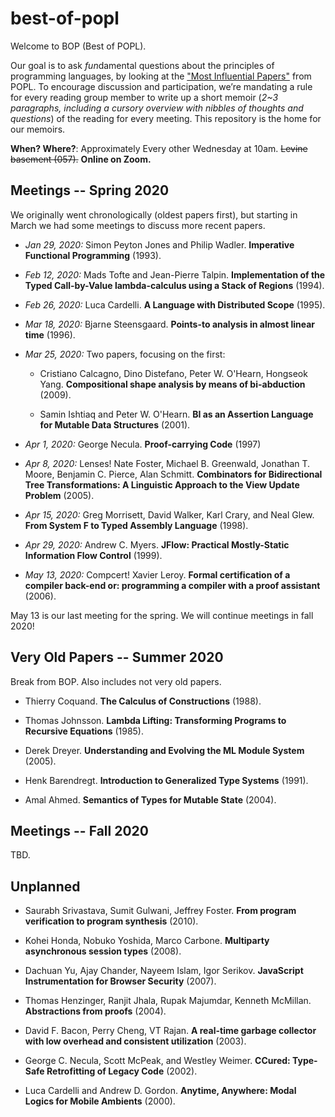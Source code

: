 # best-of-popl

Welcome to BOP (Best of POPL).

Our goal is to ask *fun*damental questions about the principles of programming languages, by looking at the ["Most Influential Papers"](https://www.sigplan.org/Awards/POPL/) from POPL. To encourage discussion and participation, we’re mandating a rule for every reading group member to write up a short memoir (*2~3 paragraphs, including a cursory overview with nibbles of thoughts and questions*) of the reading for every meeting. This repository is the home for our memoirs.

**When? Where?**: Approximately Every other Wednesday at 10am. ~~Levine basement (057).~~ **Online on Zoom.**

## Meetings -- Spring 2020

We originally went chronologically (oldest papers first), but starting in March we had some meetings to discuss more recent papers. 

- *Jan 29, 2020:* Simon Peyton Jones and Philip Wadler. **Imperative Functional Programming** (1993).

- *Feb 12, 2020:* Mads Tofte and Jean-Pierre Talpin. **Implementation of the Typed Call-by-Value lambda-calculus using a Stack of Regions** (1994).

- *Feb 26, 2020:* Luca Cardelli. **A Language with Distributed Scope** (1995).

- *Mar 18, 2020:* Bjarne Steensgaard. **Points-to analysis in almost linear time** (1996).

- *Mar 25, 2020:* Two papers, focusing on the first:

  - Cristiano Calcagno, Dino Distefano, Peter W. O'Hearn, Hongseok Yang. **Compositional shape analysis by means of bi-abduction** (2009).

  - Samin Ishtiaq and Peter W. O'Hearn. **BI as an Assertion Language for Mutable Data Structures** (2001).

- *Apr 1, 2020:* George Necula. **Proof-carrying Code** (1997)

- *Apr 8, 2020:* Lenses! Nate Foster, Michael B. Greenwald, Jonathan T. Moore, Benjamin C. Pierce, Alan Schmitt. **Combinators for Bidirectional Tree Transformations: A Linguistic Approach to the View Update Problem** (2005).

- *Apr 15, 2020:* Greg Morrisett, David Walker, Karl Crary, and Neal Glew. **From System F to Typed Assembly Language** (1998).

- *Apr 29, 2020:* Andrew C. Myers. **JFlow: Practical Mostly-Static Information Flow Control** (1999).

- *May 13, 2020:* Compcert! Xavier Leroy. **Formal certification of a compiler back-end or: programming a compiler with a proof assistant** (2006).

May 13 is our last meeting for the spring. We will continue meetings in fall 2020!

## Very Old Papers -- Summer 2020

Break from BOP. Also includes not very old papers.

- Thierry Coquand. **The Calculus of Constructions** (1988).

- Thomas Johnsson. **Lambda Lifting: Transforming Programs to Recursive Equations** (1985).

- Derek Dreyer. **Understanding and Evolving the ML Module System** (2005).

- Henk Barendregt. **Introduction to Generalized Type Systems** (1991).

- Amal Ahmed. **Semantics of Types for Mutable State** (2004).

## Meetings -- Fall 2020

TBD.

## Unplanned

- Saurabh Srivastava, Sumit Gulwani, Jeffrey Foster. **From program verification to program synthesis** (2010).

- Kohei Honda, Nobuko Yoshida, Marco Carbone. **Multiparty asynchronous session types** (2008).

- Dachuan Yu, Ajay Chander, Nayeem Islam, Igor Serikov. **JavaScript Instrumentation for Browser Security** (2007).

- Thomas Henzinger, Ranjit Jhala, Rupak Majumdar, Kenneth McMillan. **Abstractions from proofs** (2004).

- David F. Bacon, Perry Cheng, VT Rajan. **A real-time garbage collector with low overhead and consistent utilization** (2003).

- George C. Necula, Scott McPeak, and Westley Weimer. **CCured: Type-Safe Retrofitting of Legacy Code** (2002).

- Luca Cardelli and Andrew D. Gordon. **Anytime, Anywhere: Modal Logics for Mobile Ambients** (2000).
